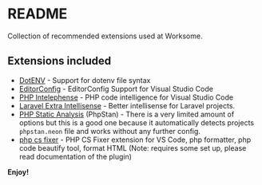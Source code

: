 # README

Collection of recommended extensions used at Worksome.

## Extensions included

- [DotENV](https://marketplace.visualstudio.com/items?itemName=mikestead.dotenv) - Support for dotenv file syntax
- [EditorConfig](https://marketplace.visualstudio.com/items?itemName=EditorConfig.EditorConfig) - EditorConfig Support for Visual Studio Code
- [PHP Intelephense](https://marketplace.visualstudio.com/items?itemName=bmewburn.vscode-intelephense-client) - PHP code intelligence for Visual Studio Code
- [Laravel Extra Intellisense](https://marketplace.visualstudio.com/items?itemName=amiralizadeh9480.laravel-extra-intellisense) - Better intellisense for Laravel projects.
- [PHP Static Analysis](https://marketplace.visualstudio.com/items?itemName=breezelin.phpstan) (PhpStan) - There is a very limited amount of options but this is a good one because it automatically detects projects `phpstan.neon` file and works without any further config.
- [php cs fixer](https://marketplace.visualstudio.com/items?itemName=junstyle.php-cs-fixer) - PHP CS Fixer extension for VS Code, php formatter, php code beautify tool, format HTML (Note: requires some set up, please read documentation of the plugin)

**Enjoy!**
